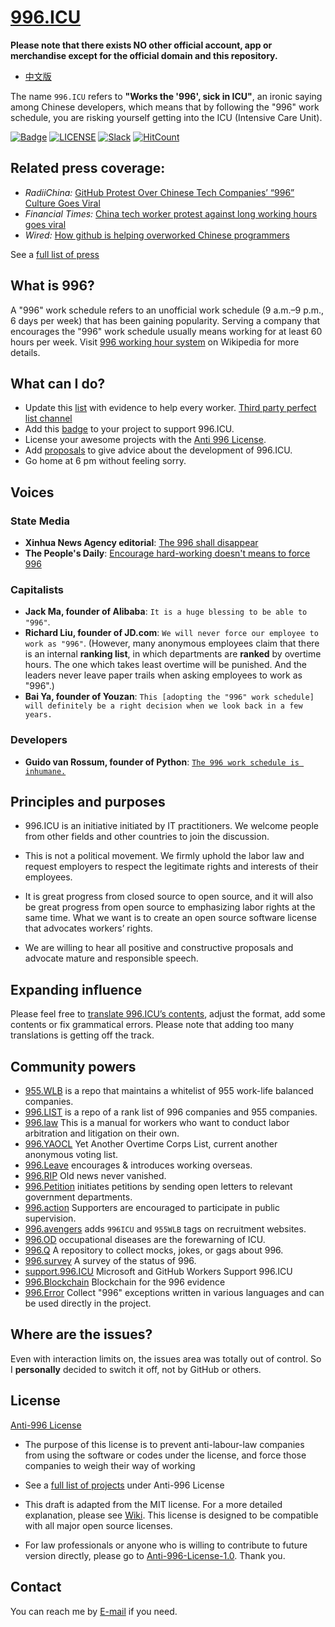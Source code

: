 [996.ICU](https://996.icu/#/en_US)
=======
**Please note that there exists NO other official account, app or merchandise except for the official domain and this repository.**

* [中文版](./README_CN.md)

The name `996.ICU` refers to **"Works the '996', sick in ICU"**, an ironic saying among Chinese developers, which means that by following the "996" work schedule, you are risking yourself getting into the ICU (Intensive Care Unit).

[![Badge](https://img.shields.io/badge/link-996.icu-%23FF4D5B.svg?style=flat-square)](https://996.icu/#/en_US)
[![LICENSE](https://img.shields.io/badge/license-Anti%20996-blue.svg?style=flat-square)](https://github.com/996icu/996.ICU/blob/master/LICENSE)
[![Slack](https://img.shields.io/badge/slack-996icu-green.svg?style=flat-square)](https://join.slack.com/t/996icu/shared_invite/enQtNjI0MjEzMTUxNDI0LTkyMGViNmJiZjYwOWVlNzQ3NmQ4NTQyMDRiZTNmOWFkMzYxZWNmZGI0NDA4MWIwOGVhOThhMzc3NGQyMDBhZDc)
[![HitCount](http://hits.dwyl.io/996icu/996.ICU.svg)](http://hits.dwyl.io/996icu/996.ICU)


Related press coverage:
---
* *RadiiChina:* [GitHub Protest Over Chinese Tech Companies’ “996” Culture Goes Viral](https://radiichina.com/github-protest-chinese-tech-996/)
* *Financial Times:*  [China tech worker protest against long working hours goes viral](https://www.ft.com/content/72754638-55d1-11e9-91f9-b6515a54c5b1)
* *Wired:* [How github is helping overworked Chinese programmers](https://www.wired.com/story/how-github-helping-overworked-chinese-programmers/)

See a [full list of press](externals/news_EN.md)



What is 996?
---

A "996" work schedule refers to an unofficial work schedule (9 a.m.&ndash;9 p.m., 6 days per week) that has been gaining popularity. Serving a company that encourages the "996" work schedule usually means working for at least 60 hours per week.
Visit [996 working hour system](https://en.wikipedia.org/wiki/996_working_hour_system) on Wikipedia for more details.


What can I do?
---

- Update this [list](blacklist/README.md) with evidence to help every worker.  [Third party perfect list channel](https://www.996action.com/index.php/889799)
- Add this [badge](externals/instruction.md) to your project to support 996.ICU.  
- License your awesome projects with the [Anti 996 License](LICENSE).  
- Add [proposals](proposal/README.md) to give advice about the development of 996.ICU.
- Go home at 6 pm without feeling sorry.


Voices
---

### State Media
- **Xinhua News Agency editorial**: [The 996 shall disappear](http://www.xinhuanet.com/politics/2019-04/15/c_1124370790.htm)
- **The People's Daily**: [Encourage hard-working doesn't means to force 996](https://baijiahao.baidu.com/s?id=1630774179249573422)


### Capitalists
- **Jack Ma, founder of Alibaba**: `It is a huge blessing to be able to "996"`.
- **Richard Liu, founder of JD.com**: `We will never force our employee to work as "996"`.
(However, many anonymous employees claim that there is an internal **ranking list**, in which departments are **ranked** by overtime hours. The one which takes least overtime will be punished. And the leaders never leave paper trails when asking employees to work as "996".)
- **Bai Ya, founder of Youzan**: `This [adopting the "996" work schedule] will definitely be a right decision when we look back in a few years.`

### Developers
- **Guido van Rossum, founder of Python**: [`The 996 work schedule is inhumane.`](https://twitter.com/gvanrossum/status/1111628076801236993)


Principles and purposes
---

* 996.ICU is an initiative initiated by IT practitioners. We welcome people from other fields and other countries to join the discussion.

* This is not a political movement. We firmly uphold the labor law and request employers to respect the legitimate rights and interests of their employees.

* It is great progress from closed source to open source, and it will also be great progress from open source to emphasizing labor rights at the same time. What we want is to create an open source software license that advocates workers’ rights.

* We are willing to hear all positive and constructive proposals and advocate mature and responsible speech.


Expanding influence
---

Please feel free to [translate 996.ICU’s contents](i18n/README.md), adjust the format, add some contents or fix grammatical errors. Please note that adding too many translations is getting off the track.

Community powers
---

 - [955.WLB](https://github.com/formulahendry/955.WLB) is a repo that maintains a whitelist of 955 work-life balanced companies.
 - [996.LIST](https://github.com/fengT-T/996_list) is a repo of a rank list of 996 companies and 955 companies.
 - [996.law](https://github.com/CPdogson/996.law) This is a manual for workers who want to conduct labor arbitration and litigation on their own.
 - [996.YAOCL](https://github.com/boycott996/yaocl) Yet Another Overtime Corps List, current another anonymous voting list.
 - [996.Leave](https://github.com/623637646/996.Leave) encourages & introduces working overseas.
 - [996.RIP](https://996.rip) Old news never vanished.
 - [996.Petition](https://github.com/xokctah/996.petition) initiates petitions by sending open letters to relevant government departments.
 - [996.action](https://github.com/CPdogson/996action) Supporters are encouraged to participate in public supervision.
 - [996.avengers](https://github.com/996-icu-avengers/Natasha) adds `996ICU` and `955WLB` tags on recruitment websites.
 - [996.OD](https://github.com/zheolong/996.OD.git) occupational diseases are the forewarning of ICU.
 - [996.Q](https://github.com/alexddhuang/996.Q) A repository to collect mocks, jokes, or gags about 996. 
 - [996.survey](https://github.com/0594mazhiyuan/996.survey) A survey of the status of 996.
 - [support.996.ICU](https://github.com/msworkers/support.996.ICU) Microsoft and GitHub Workers Support 996.ICU
 - [996.Blockchain](https://github.com/996BC/996.Blockchain) Blockchain for the 996 evidence
 - [996.Error](https://github.com/MagicLu550/996Error) Collect "996" exceptions written in various languages and can be used directly in the project.

Where are the issues?
---

Even with interaction limits on, the issues area was totally out of control.
So I **personally** decided to switch it off, not by GitHub or others.


License
---

[Anti-996 License](LICENSE)

 - The purpose of this license is to prevent anti-labour-law companies from using the software or codes under the license, and force those companies to weigh their way of working
 - See a [full list of projects](awesomelist/README.md) under Anti-996 License

 - This draft is adapted from the MIT license. For a more detailed explanation, please see [Wiki](https://github.com/kattgu7/996-License-Draft/wiki). This license is designed to be compatible with all major open source licenses.  
 - For law professionals or anyone who is willing to contribute to future version directly, please go to [Anti-996-License-1.0](https://github.com/kattgu7/996-License-Draft). Thank you.
 
Contact
---

You can reach me by [E-mail](mailto:996icu.repo@gmail.com) if you need.
